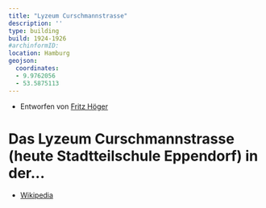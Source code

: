 ```yaml
---
title: "Lyzeum Curschmannstrasse"
description: ''
type: building
build: 1924-1926
#archinformID:
location: Hamburg
geojson:
  coordinates:
  - 9.9762056
  - 53.5875113
---
```


* Entworfen von [Fritz Höger](/tags/Fritz-Höger)


# Das Lyzeum Curschmannstrasse (heute Stadtteilschule Eppendorf) in der...
* [Wikipedia](https://de.wikipedia.org/wiki/Stadtteilschule_Eppendorf)
